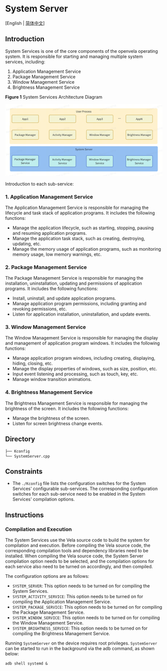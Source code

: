 # System Server

[English | [简体中文](./README_zh-cn.md)]

## Introduction

System Services is one of the core components of the openvela operating system. It is responsible for starting and managing multiple system services, including:
1. Application Management Service
2. Package Management Service
3. Window Management Service
4. Brightness Management Service


**Figure 1** System Services Architecture Diagram

![System Services Architecture](./docs/SystemServer_Architecture.jpg)

Introduction to each sub-service:

### 1. Application Management Service
The Application Management Service is responsible for managing the lifecycle and task stack of application programs. It includes the following functions:

- Manage the application lifecycle, such as starting, stopping, pausing and resuming application programs.
- Manage the application task stack, such as creating, destroying, updating, etc.
- Manage the memory usage of application programs, such as monitoring memory usage, low memory warnings, etc.

### 2. Package Management Service
The Package Management Service is responsible for managing the installation, uninstallation, updating and permissions of application programs. It includes the following functions:

- Install, uninstall, and update application programs.
- Manage application program permissions, including granting and revoking permissions, etc.
- Listen for application installation, uninstallation, and update events.

### 3. Window Management Service
The Window Management Service is responsible for managing the display and management of application program windows. It includes the following functions:

- Manage application program windows, including creating, displaying, hiding, closing, etc.
- Manage the display properties of windows, such as size, position, etc.
- Input event listening and processing, such as touch, key, etc.
- Manage window transition animations.

### 4. Brightness Management Service
The Brightness Management Service is responsible for managing the brightness of the screen. It includes the following functions:

- Manage the brightness of the screen.
- Listen for screen brightness change events.

## Directory

```
├── Kconfig
└── SystemServer.cpp
```

## Constraints

- The `./Kconfig` file lists the configuration switches for the System Services' configurable sub-services. The corresponding configuration switches for each sub-service need to be enabled in the System Services' compilation options.

## Instructions

### Compilation and Execution

The System Services use the Vela source code to build the system for compilation and execution. Before compiling the Vela source code, the corresponding compilation tools and dependency libraries need to be installed. When compiling the Vela source code, the System Server compilation option needs to be selected, and the compilation options for each service also need to be turned on accordingly, and then compiled.

The configuration options are as follows:
- `SYSTEM_SERVER`: This option needs to be turned on for compiling the System Services.
- `SYSTEM_ACTIVITY_SERVICE`: This option needs to be turned on for compiling the Application Management Service.
- `SYSTEM_PACKAGE_SERVICE`: This option needs to be turned on for compiling the Package Management Service.
- `SYSTEM_WINDOW_SERVICE`: This option needs to be turned on for compiling the Window Management Service.
- `SYSTEM_BRIGHTNESS_SERVICE`: This option needs to be turned on for compiling the Brightness Management Service.

Running `SystemServer` on the device requires root privileges. `SystemServer` can be started to run in the background via the adb command, as shown below:

```
adb shell systemd &
```
